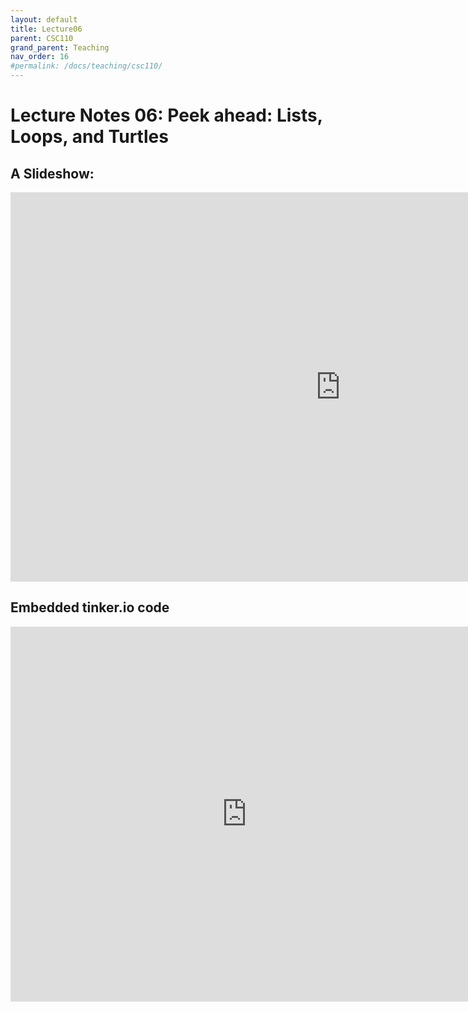 ```yaml
---
layout: default
title: Lecture06
parent: CSC110
grand_parent: Teaching
nav_order: 16
#permalink: /docs/teaching/csc110/
---  
```

  

Lecture Notes 06: Peek ahead: Lists, Loops, and Turtles
===========================================



A Slideshow:
---------------



<iframe src="https://docs.google.com/presentation/d/e/2PACX-1vR3F-8NI5TPus4FUmYkRp2vkTuasvilPE7yTp-7cSEDjQtQqEesjLJ63mWK1A5Aj98F988pK8IUGEUW/embed?start=false&loop=false&delayms=60000" frameborder="0" width="1055" height="623" allowfullscreen="true" mozallowfullscreen="true" webkitallowfullscreen="true"></iframe>


Embedded tinker.io code
-------------------

<iframe src="https://trinket.io/embed/python/290f6f0c88?showInstructions=true" width="150%" height="600" frameborder="0" marginwidth="0" marginheight="0" allowfullscreen></iframe>